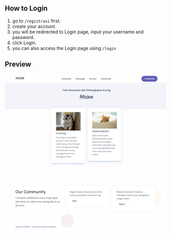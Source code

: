 ## How to Login
1. go to `/registrasi` first. 
2. create your account.
3. you will be redirected to Login page, input your username and password.
4. click Login.
5. you can also access the Login page using `/login`

## Preview
![](public/assets/preview.jpeg)
